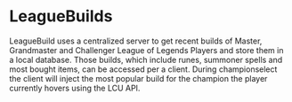 # LeagueBuilds

LeagueBuild uses a centralized server to get recent builds of Master, Grandmaster and Challenger League of Legends Players and store them in a local database. Those builds, which include runes, summoner spells and most bought items, can be accessed per a client. During championselect the client will inject the most popular build for the champion the player currently hovers using the LCU API.
